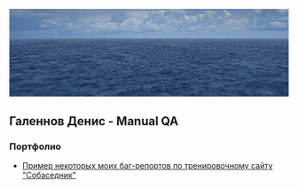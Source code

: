 ![Header](https://github.com/galennchik/galennchik/blob/main/assets/ezgif.com-resize.gif)

## Галеннов Денис - Manual QA

### Портфолио

- [Пример некоторых моих баг-репортов по тренировочному сайту "Собаседник"](https://galennchik.github.io/bugreport/)
